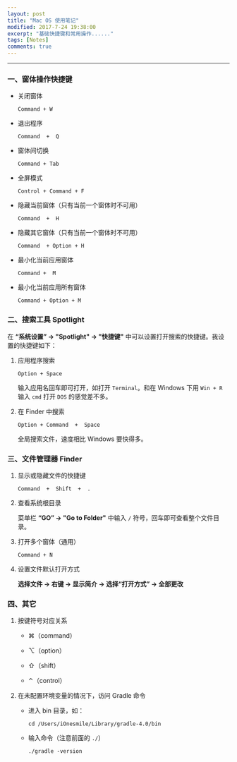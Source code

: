 ```yaml
---
layout: post
title: "Mac OS 使用笔记"
modified: 2017-7-24 19:38:00
excerpt: "基础快捷键和常用操作......"
tags: [Notes]
comments: true
---
```


----------

### 一、窗体操作快捷键

- 关闭窗体

	`Command + W`				

- 退出程序

	`Command  +  Q`				
	
- 窗体间切换

	`Command + Tab`		
	
- 全屏模式

	`Control + Command + F`		
	
- 隐藏当前窗体（只有当前一个窗体时不可用）

	`Command  +  H`				
	
- 隐藏其它窗体（只有当前一个窗体时不可用）

	`Command  + Option + H`		
	
- 最小化当前应用窗体   

	`Command +  M`		
			
- 最小化当前应用所有窗体

	`Command + Option + M`		


### 二、搜索工具 Spotlight

在 **“系统设置” -> "Spotlight" -> "快捷键"** 中可以设置打开搜索的快捷键。我设置的快捷键如下：

1. 应用程序搜索

	`Option + Space`
	
	输入应用名回车即可打开，如打开 `Terminal`。和在 Windows 下用 `Win + R` 输入 `cmd` 打开 `DOS` 的感觉差不多。 
	
2. 在 Finder 中搜索

	`Option + Command  +  Space`
	
	全局搜索文件，速度相比 Windows 要快得多。


### 三、文件管理器 Finder

1. 显示或隐藏文件的快捷键

	`Command  +  Shift  +  .`		
	
2. 查看系统根目录

	菜单栏 **“GO” -> "Go to Folder"** 中输入 `/` 符号，回车即可查看整个文件目录。
	
3. 打开多个窗体（通用）

	`Command + N`
	
4. 设置文件默认打开方式

	**选择文件 -> 右键 -> 显示简介 -> 选择“打开方式” -> 全部更改**
	
	
### 四、其它

1. 按键符号对应关系

	- ⌘（command）

	- ⌥（option）

	- ⇧（shift）

	- ⌃（control）


2. 在未配置环境变量的情况下，访问 Gradle 命令

	-  进入 bin 目录，如：

		`cd /Users/iOnesmile/Library/gradle-4.0/bin`
		
	-  输入命令（注意前面的 `./`）

		`./gradle -version`
